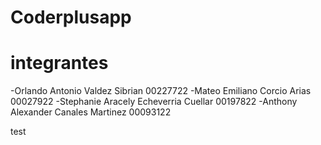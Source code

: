 # Coderplusapp

# integrantes 
-Orlando Antonio Valdez Sibrian	    00227722
-Mateo Emiliano Corcio Arias	                00027922
-Stephanie Aracely Echeverria Cuellar    00197822
-Anthony Alexander Canales Martinez   00093122

test

